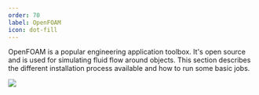 ```yaml
---
order: 70
label: OpenFOAM
icon: dot-fill
---
```




OpenFOAM is a popular engineering application toolbox. It's open source and is used for simulating fluid flow around objects. This section describes the different installation process available and how to run some basic jobs.

![](/images/openfoam_about_1.png)



